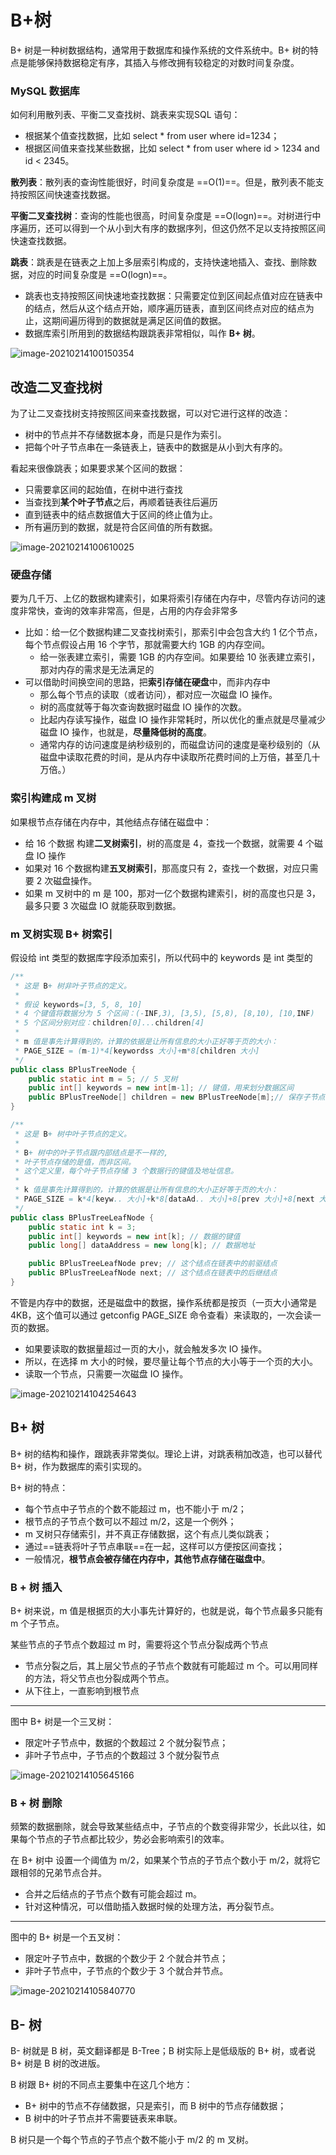 # B+树

B+ 树是一种树数据结构，通常用于数据库和操作系统的文件系统中。B+ 树的特点是能够保持数据稳定有序，其插入与修改拥有较稳定的对数时间复杂度。

### MySQL 数据库

如何利用散列表、平衡二叉查找树、跳表来实现SQL 语句：

- 根据某个值查找数据，比如 select * from user where id=1234；
- 根据区间值来查找某些数据，比如 select * from user where id > 1234 and id < 2345。

**散列表**：散列表的查询性能很好，时间复杂度是 ==O(1)==。但是，散列表不能支持按照区间快速查找数据。

**平衡二叉查找树**：查询的性能也很高，时间复杂度是 ==O(logn)==。对树进行中序遍历，还可以得到一个从小到大有序的数据序列，但这仍然不足以支持按照区间快速查找数据。

**跳表**：跳表是在链表之上加上多层索引构成的，支持快速地插入、查找、删除数据，对应的时间复杂度是 ==O(logn)==。

- 跳表也支持按照区间快速地查找数据：只需要定位到区间起点值对应在链表中的结点，然后从这个结点开始，顺序遍历链表，直到区间终点对应的结点为止，这期间遍历得到的数据就是满足区间值的数据。
- 数据库索引所用到的数据结构跟跳表非常相似，叫作 **B+ 树**。

![image-20210214100150354](https://aliyun-typora-img.oss-cn-beijing.aliyuncs.com/imgs/20210214100150.png)

## 改造二叉查找树

为了让二叉查找树支持按照区间来查找数据，可以对它进行这样的改造：

- 树中的节点并不存储数据本身，而是只是作为索引。
- 把每个叶子节点串在一条链表上，链表中的数据是从小到大有序的。

看起来很像跳表；如果要求某个区间的数据：

- 只需要拿区间的起始值，在树中进行查找
- 当查找到**某个叶子节点**之后，再顺着链表往后遍历
- 直到链表中的结点数据值大于区间的终止值为止。
- 所有遍历到的数据，就是符合区间值的所有数据。

![image-20210214100610025](https://aliyun-typora-img.oss-cn-beijing.aliyuncs.com/imgs/20210214100610.png)

### 硬盘存储

要为几千万、上亿的数据构建索引，如果将索引存储在内存中，尽管内存访问的速度非常快，查询的效率非常高，但是，占用的内存会非常多

- 比如：给一亿个数据构建二叉查找树索引，那索引中会包含大约 1 亿个节点，每个节点假设占用 16 个字节，那就需要大约 1GB 的内存空间。
  - 给一张表建立索引，需要 1GB 的内存空间。如果要给 10 张表建立索引，那对内存的需求是无法满足的
- 可以借助时间换空间的思路，把**索引存储在硬盘**中，而非内存中
  - 那么每个节点的读取（或者访问），都对应一次磁盘 IO 操作。
  - 树的高度就等于每次查询数据时磁盘 IO 操作的次数。
  - 比起内存读写操作，磁盘 IO 操作非常耗时，所以优化的重点就是尽量减少磁盘 IO 操作，也就是，**尽量降低树的高度**。
  - 通常内存的访问速度是纳秒级别的，而磁盘访问的速度是毫秒级别的（从磁盘中读取花费的时间，是从内存中读取所花费时间的上万倍，甚至几十万倍。）

### 索引构建成 m 叉树

如果根节点存储在内存中，其他结点存储在磁盘中：

- 给 16 个数据 构建**二叉树索引**，树的高度是 4，查找一个数据，就需要 4 个磁盘 IO 操作
- 如果对 16 个数据构建**五叉树索引**，那高度只有 2，查找一个数据，对应只需要 2 次磁盘操作。
- 如果 m 叉树中的 m 是 100，那对一亿个数据构建索引，树的高度也只是 3，最多只要 3 次磁盘 IO 就能获取到数据。

### m 叉树实现 B+ 树索引

假设给 int 类型的数据库字段添加索引，所以代码中的 keywords 是 int 类型的

```java
/**
 * 这是 B+ 树非叶子节点的定义。
 *
 * 假设 keywords=[3, 5, 8, 10]
 * 4 个键值将数据分为 5 个区间：(-INF,3), [3,5), [5,8), [8,10), [10,INF)
 * 5 个区间分别对应：children[0]...children[4]
 *
 * m 值是事先计算得到的，计算的依据是让所有信息的大小正好等于页的大小：
 * PAGE_SIZE = (m-1)*4[keywordss 大小]+m*8[children 大小]
 */
public class BPlusTreeNode {
    public static int m = 5; // 5 叉树
    public int[] keywords = new int[m-1]; // 键值，用来划分数据区间
    public BPlusTreeNode[] children = new BPlusTreeNode[m];// 保存子节点指针
}

/**
 * 这是 B+ 树中叶子节点的定义。
 *
 * B+ 树中的叶子节点跟内部结点是不一样的,
 * 叶子节点存储的是值，而非区间。
 * 这个定义里，每个叶子节点存储 3 个数据行的键值及地址信息。
 *
 * k 值是事先计算得到的，计算的依据是让所有信息的大小正好等于页的大小：
 * PAGE_SIZE = k*4[keyw.. 大小]+k*8[dataAd.. 大小]+8[prev 大小]+8[next 大小]
 */
public class BPlusTreeLeafNode {
    public static int k = 3;
    public int[] keywords = new int[k]; // 数据的键值
    public long[] dataAddress = new long[k]; // 数据地址

    public BPlusTreeLeafNode prev; // 这个结点在链表中的前驱结点
    public BPlusTreeLeafNode next; // 这个结点在链表中的后继结点
}
```

不管是内存中的数据，还是磁盘中的数据，操作系统都是按页（一页大小通常是 4KB，这个值可以通过 getconfig PAGE_SIZE 命令查看）来读取的，一次会读一页的数据。

- 如果要读取的数据量超过一页的大小，就会触发多次 IO 操作。
- 所以，在选择 m 大小的时候，要尽量让每个节点的大小等于一个页的大小。
- 读取一个节点，只需要一次磁盘 IO 操作。

![image-20210214104254643](https://aliyun-typora-img.oss-cn-beijing.aliyuncs.com/imgs/20210214104254.png)

## B+ 树 

B+ 树的结构和操作，跟跳表非常类似。理论上讲，对跳表稍加改造，也可以替代 B+ 树，作为数据库的索引实现的。

B+ 树的特点：

- 每个节点中子节点的个数不能超过 m，也不能小于 m/2；
- 根节点的子节点个数可以不超过 m/2，这是一个例外；
- m 叉树只存储索引，并不真正存储数据，这个有点儿类似跳表；
- 通过==链表将叶子节点串联==在一起，这样可以方便按区间查找；
- 一般情况，**根节点会被存储在内存中，其他节点存储在磁盘中**。

### B + 树 插入

B+ 树来说，m 值是根据页的大小事先计算好的，也就是说，每个节点最多只能有 m 个子节点。

某些节点的子节点个数超过 m 时，需要将这个节点分裂成两个节点

- 节点分裂之后，其上层父节点的子节点个数就有可能超过 m 个。可以用同样的方法，将父节点也分裂成两个节点。
- 从下往上，一直影响到根节点

---

图中 B+ 树是一个三叉树：

- 限定叶子节点中，数据的个数超过 2 个就分裂节点；
- 非叶子节点中，子节点的个数超过 3 个就分裂节点

![image-20210214105645166](https://aliyun-typora-img.oss-cn-beijing.aliyuncs.com/imgs/20210214105645.png)

### B + 树 删除

频繁的数据删除，就会导致某些结点中，子节点的个数变得非常少，长此以往，如果每个节点的子节点都比较少，势必会影响索引的效率。

在 B+ 树中 设置一个阈值为 m/2，如果某个节点的子节点个数小于 m/2，就将它跟相邻的兄弟节点合并。

- 合并之后结点的子节点个数有可能会超过 m。
- 针对这种情况，可以借助插入数据时候的处理方法，再分裂节点。

----

图中的 B+ 树是一个五叉树：

- 限定叶子节点中，数据的个数少于 2 个就合并节点；
- 非叶子节点中，子节点的个数少于 3 个就合并节点。

![image-20210214105840770](https://aliyun-typora-img.oss-cn-beijing.aliyuncs.com/imgs/20210214105840.png)

## B- 树

B- 树就是 B 树，英文翻译都是 B-Tree；B 树实际上是低级版的 B+ 树，或者说 B+ 树是 B 树的改进版。

B 树跟 B+ 树的不同点主要集中在这几个地方：

- B+ 树中的节点不存储数据，只是索引，而 B 树中的节点存储数据；
- B 树中的叶子节点并不需要链表来串联。

B 树只是一个每个节点的子节点个数不能小于 m/2 的 m 叉树。